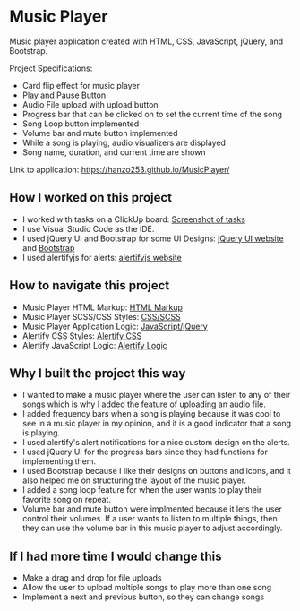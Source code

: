 # Music Player

Music player application created with HTML, CSS, JavaScript, jQuery, and Bootstrap.

Project Specifications:

- Card flip effect for music player
- Play and Pause Button
- Audio File upload with upload button
- Progress bar that can be clicked on to set the current time of the song
- Song Loop button implemented
- Volume bar and mute button implemented
- While a song is playing, audio visualizers are displayed
- Song name, duration, and current time are shown

Link to application: https://hanzo253.github.io/MusicPlayer/

## How I worked on this project

- I worked with tasks on a ClickUp board: [Screenshot of tasks](https://lensdump.com/i/ZxaKvP)
- I use Visual Studio Code as the IDE.
- I used jQuery UI and Bootstrap for some UI Designs: [jQuery UI website](https://jqueryui.com/) and [Bootstrap](https://getbootstrap.com/)
- I used alertifyjs for alerts: [alertifyjs website](https://alertifyjs.com/)

## How to navigate this project

- Music Player HTML Markup: [HTML Markup](https://github.com/Hanzo253/MusicPlayer/blob/master/index.html)
- Music Player SCSS/CSS Styles: [CSS/SCSS](https://github.com/Hanzo253/MusicPlayer/blob/master/styles.scss)
- Music Player Application Logic: [JavaScript/jQuery](https://github.com/Hanzo253/MusicPlayer/blob/master/main.js)
- Alertify CSS Styles: [Alertify CSS](https://github.com/Hanzo253/MusicPlayer/blob/master/alertify.css)
- Alertify JavaScript Logic: [Alertify Logic](https://github.com/Hanzo253/MusicPlayer/blob/master/alertify.js)

## Why I built the project this way

- I wanted to make a music player where the user can listen to any of their songs which is why I added the feature of uploading an audio file.
- I added frequency bars when a song is playing because it was cool to see in a music player in my opinion, and it is a good indicator that a song is playing.
- I used alertify's alert notifications for a nice custom design on the alerts.
- I used jQuery UI for the progress bars since they had functions for implementing them.
- I used Bootstrap because I like their designs on buttons and icons, and it also helped me on structuring the layout of the music player.
- I added a song loop feature for when the user wants to play their favorite song on repeat.
- Volume bar and mute button were implmented because it lets the user control their volumes. If a user wants to listen to multiple things, then they can use the volume bar in this music player to adjust accordingly.

## If I had more time I would change this

- Make a drag and drop for file uploads
- Allow the user to upload multiple songs to play more than one song
- Implement a next and previous button, so they can change songs
